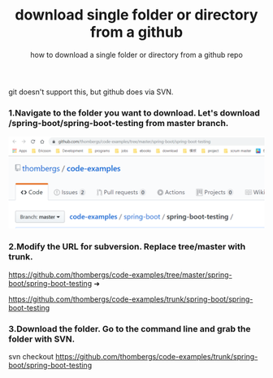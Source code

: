 ﻿---
layout: post
title: download single folder or directory from a github
subtitle: how to download a single folder or directory from a github repo
tags: [technology]
comments: true
---


git doesn't support this, but github does via SVN.

### 1.Navigate to the folder you want to download. Let's download /spring-boot/spring-boot-testing from master branch. 

    
![Crepe](/img/docker/image2020-1-14_16-54-11.png) 


### 2.Modify the URL for subversion. Replace tree/master with trunk.

https://github.com/thombergs/code-examples/tree/master/spring-boot/spring-boot-testing ➜

https://github.com/thombergs/code-examples/trunk/spring-boot/spring-boot-testing



### 3.Download the folder. Go to the command line and grab the folder with SVN.

svn checkout https://github.com/thombergs/code-examples/trunk/spring-boot/spring-boot-testing
